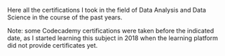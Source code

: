 Here all the certifications I took in the field of Data Analysis and Data Science in the course of the past years. 

Note: some Codecademy certifications were taken before the indicated date, as I started learning this subject in 2018 when the learning platform did not provide certificates yet.
